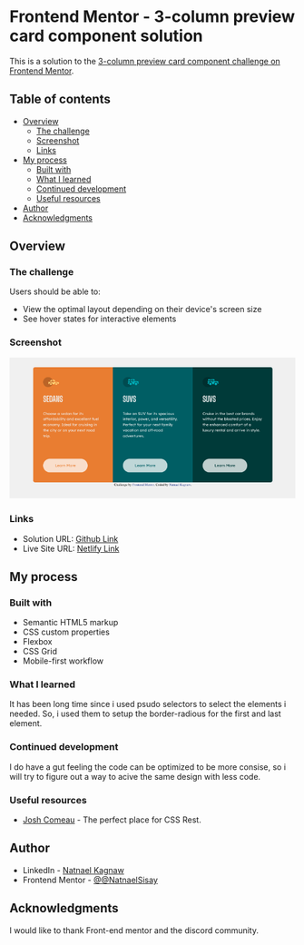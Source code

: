 # Frontend Mentor - 3-column preview card component solution

This is a solution to the [3-column preview card component challenge on Frontend Mentor](https://www.frontendmentor.io/challenges/3column-preview-card-component-pH92eAR2-).

## Table of contents

- [Overview](#overview)
  - [The challenge](#the-challenge)
  - [Screenshot](#screenshot)
  - [Links](#links)
- [My process](#my-process)
  - [Built with](#built-with)
  - [What I learned](#what-i-learned)
  - [Continued development](#continued-development)
  - [Useful resources](#useful-resources)
- [Author](#author)
- [Acknowledgments](#acknowledgments)

## Overview

### The challenge

Users should be able to:

- View the optimal layout depending on their device's screen size
- See hover states for interactive elements

### Screenshot

![Desktop](./screenshots/desktop.png)

### Links

- Solution URL: [Github Link](https://github.com/NatnaelSisay/3-column-preview-card-component-main)
- Live Site URL: [Netlify Link](https://magnificent-platypus-8154e6.netlify.app/)

## My process

### Built with

- Semantic HTML5 markup
- CSS custom properties
- Flexbox
- CSS Grid
- Mobile-first workflow

### What I learned

It has been long time since i used psudo selectors to select the elements i needed. So, i used them to setup the border-radious for the first and last element.

### Continued development

I do have a gut feeling the code can be optimized to be more consise, so i will try to figure out a way to acive the same design with less code.

### Useful resources

- [Josh Comeau](https://www.joshwcomeau.com/css/custom-css-reset/) - The perfect place for CSS Rest.

## Author

- LinkedIn - [Natnael Kagnaw](https://www.linkedin.com/in/natnael-kagnaw/)
- Frontend Mentor - [@@NatnaelSisay](https://www.frontendmentor.io/profile/NatnaelSisay)

## Acknowledgments

I would like to thank Front-end mentor and the discord community.
